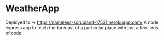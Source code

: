 # WeatherApp
Deployed to -> https://nameless-scrubland-17531.herokuapp.com/
A node express app to fetch the forecast of a particular place with just a few lines of code.

